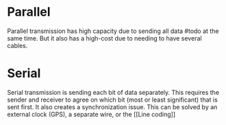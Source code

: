 # Parallel
Parallel transmission has high capacity due to sending all data #todo at the same time. But it also has a high-cost due to needing to have several cables.
# Serial
Serial transmission is sending each bit of data separately. This requires the sender and receiver to agree on which bit (most or least significant) that is sent first. It also creates a synchronization issue. This can be solved by an external clock (GPS), a separate wire, or the [[Line coding]]